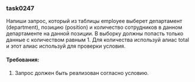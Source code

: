 
### task0247

Напиши запрос, который из таблицы employee выберет департамент (department), позицию (position) и количество
сотрудников в данном департаменте на данной позиции. В выборку должны попасть только данные с количеством
равным 1. Для количества используй алиас total и этот алиас используй для проверки условия.


#### Требования:
1.	Запрос должен быть реализован согласно условию.


